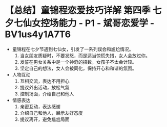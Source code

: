 # 【总结】童锦程恋爱技巧详解 第四季 七夕七仙女控场能力 - P1 - 斌哥恋爱学 - BV1us4y1A7T6

-   童锦程在七夕节遇到七仙女，引发了一系列误会和尴尬情况。
    1.  当女朋友质疑时，不要发怒，而是适当惊慌失措，女人会放过你。
    2.  发誓在男女关系中是一个神奇的招数，女孩子不太会计较。
    3.  坚定自己的想法，女人会被同化，保持开心和和谐的氛围。
-   人物互动
    1.  互相交流，表达不用担心
    2.  提议外出活动，放松气氛
    3.  控制场面，介绍自己和他人
-   情感表达
    1.  亲密互动，表达感谢
    2.  介绍自己和他人，展示友好态度
    3.  提议离开，避免尴尬局面